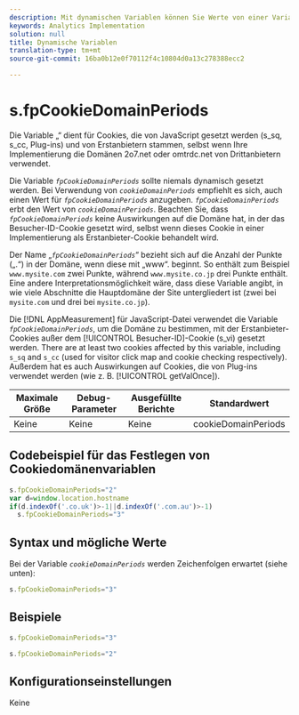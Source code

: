 ```yaml
---
description: Mit dynamischen Variablen können Sie Werte von einer Variablen in eine andere kopieren, ohne die vollständigen Werte mehrfach in die Bildanforderung auf Ihrer Site eingeben zu müssen.
keywords: Analytics Implementation
solution: null
title: Dynamische Variablen
translation-type: tm+mt
source-git-commit: 16ba0b12e0f70112f4c10804d0a13c278388ecc2

---
```



# s.fpCookieDomainPeriods

Die Variable „“ dient für Cookies, die von JavaScript gesetzt werden (s_sq, s_cc, Plug-ins) und von Erstanbietern stammen, selbst wenn Ihre Implementierung die Domänen 2o7.net oder omtrdc.net von Drittanbietern verwendet.

Die Variable *`fpCookieDomainPeriods`* sollte niemals dynamisch gesetzt werden. Bei Verwendung von *`cookieDomainPeriods`* empfiehlt es sich, auch einen Wert für *`fpCookieDomainPeriods`* anzugeben. *`fpCookieDomainPeriods`* erbt den Wert von *`cookieDomainPeriods`*. Beachten Sie, dass *`fpCookieDomainPeriods`* keine Auswirkungen auf die Domäne hat, in der das Besucher-ID-Cookie gesetzt wird, selbst wenn dieses Cookie in einer Implementierung als Erstanbieter-Cookie behandelt wird.

Der Name „*`fpCookieDomainPeriods`*“ bezieht sich auf die Anzahl der Punkte („.“) in der Domäne, wenn diese mit „www“. beginnt. So enthält zum Beispiel `www.mysite.com` zwei Punkte, während `www.mysite.co.jp` drei Punkte enthält. Eine andere Interpretationsmöglichkeit wäre, dass diese Variable angibt, in wie viele Abschnitte die Hauptdomäne der Site untergliedert ist (zwei bei `mysite.com` und drei bei `mysite.co.jp`).

Die [!DNL AppMeasurement] für JavaScript-Datei verwendet die Variable *`fpCookieDomainPeriods`*, um die Domäne zu bestimmen, mit der Erstanbieter-Cookies außer dem [!UICONTROL Besucher-ID]-Cookie (s_vi) gesetzt werden. There are at least two cookies affected by this variable, including `s_sq` and `s_cc` (used for visitor click map and cookie checking respectively). Außerdem hat es auch Auswirkungen auf Cookies, die von Plug-ins verwendet werden (wie z. B. [!UICONTROL getValOnce]).

| Maximale Größe | Debug-Parameter | Ausgefüllte Berichte | Standardwert |
|---|---|---|---|
| Keine | Keine | Keine | cookieDomainPeriods |

## Codebeispiel für das Festlegen von Cookiedomänenvariablen

```js
s.fpCookieDomainPeriods="2" 
var d=window.location.hostname 
if(d.indexOf('.co.uk')>-1||d.indexOf('.com.au')>-1) 
  s.fpCookieDomainPeriods="3" 
```

## Syntax und mögliche Werte

Bei der Variable *`cookieDomainPeriods`* werden Zeichenfolgen erwartet (siehe unten):

```js
s.fpCookieDomainPeriods="3"
```

## Beispiele

```js
s.fpCookieDomainPeriods="3"
```

```js
s.fpCookieDomainPeriods="2"
```

## Konfigurationseinstellungen

Keine
